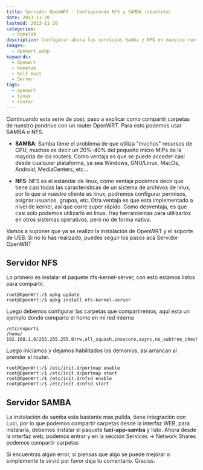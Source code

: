 ```yaml
---
title: Servidor OpenWRT - Configurando NFS y SAMBA (obsoleto)
date: 2013-11-20
lastmod: 2013-11-20
categories:
  - homelab
description: Configurar ahora los servicios Samba y NFS en nuestro router
images:
  - openwrt.webp
keywords:
  - Openwrt
  - Homelab
  - Self Host
  - Server
tags:
  - openwrt
  - linux
  - router
---
```


Continuando esta serie de post, paso a explicar como compartir carpetas de nuestro pendrive con un router OpenWRT. Para esto podemos usar SAMBA o NFS.

- **SAMBA**: Samba tiene el problema de que utiliza "muchos" recursos de CPU, muchos es decir un 20%-40% del pequeño micro MIPs de la mayoría de los routers. Como ventaja es que se puede acceder casi desde cualquier plataforma, ya sea Windows, GNU/Linux, MacOs, Android, MediaCenters, etc...

- **NFS**: NFS es el estándar de linux, como ventaja podemos decir que tiene casi todas las características de un sistema de archivos de linux, por lo que si nuestro cliente es linux, podremos configurar permisos, asignar usuarios, grupos, etc. Otra ventaja es que esta implementado a nivel de kernel, así que corre super rápido. Como desventaja, es que casi solo podemos utilizarlo en linux. Hay herramientas para utilizarlos en otros sistemas operativos, pero no de forma nativa.

Vamos a suponer que ya se realizo la instalación de OpenWRT y el soporte de USB. Si no lo has realizado, puedes seguir los pasos acá Servidor OpenWRT

## Servidor NFS

Lo primero es instalar el paquete nfs-kernel-server, con esto estamos listos para compartir.

```shell-session
root@OpenWrt:/$ opkg update
root@OpenWrt:/$ opkg install nfs-kernel-server
```

Luego debemos configurar las carpetas que compartiremos, aquí esta un ejemplo donde comparto el home en mi red interna

```
/etc/exports
/home/    192.168.1.0/255.255.255.0(rw,all_squash,insecure,async,no_subtree_check)
```

Luego iniciamos y dejamos habilitados los demonios, así arrancan al prender el router.

```shell-session
root@OpenWrt:/$ /etc/init.d/portmap enable
root@OpenWrt:/$ /etc/init.d/portmap start
root@OpenWrt:/$ /etc/init.d/nfsd enable
root@OpenWrt:/$ /etc/init.d/nfsd start
```

## Servidor SAMBA

La instalación de samba esta bastante mas pulida, tiene integración con Luci, por lo que podemos compartir carpetas desde la interfaz WEB, para instalarla, debemos instalar el paquete **luci-app-samba** y listo. Ahora desde la interfaz web, podemos entrar y en la sección Services -> Network Shares podemos compartir carpetas

Si encuentras algún error, si piensas que algo se puede mejorar o simplemente te sirvió por favor deja tu comentario. Gracias.
